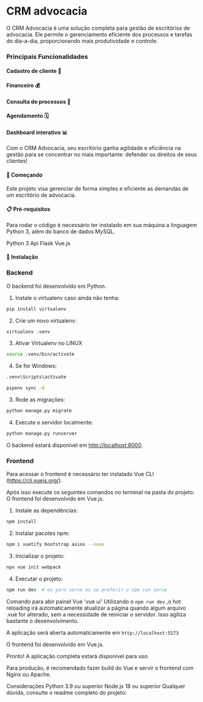 # CRM advocacia

O CRM Advocacia é uma solução completa para gestão de escritórios de advocacia. Ele permite o gerenciamento eficiente dos processos e tarefas do dia-a-dia, proporcionando mais produtividade e controle.

### Principais Funcionalidades

#### Cadastro de cliente 👤

#### Financeiro 💰

#### Consulta de processos 📄

#### Agendamento 🗓️

#### Dashboard interativo 📊

Com o CRM Advocacia, seu escritório ganha agilidade e eficiência na gestão para se concentrar no mais importante: defender os direitos de seus clientes!

#### 🚀 Começando

Este projeto visa gerenciar de forma simples e eficiente as demandas de um escritório de advocacia.

#### 📋 Pré-requisitos

Para rodar o código é necessário ter instalado em sua máquina a linguagem Python 3, além do banco de dados MySQL.

Python 3
Api
Flask
Vue.js

#### 🔧 Instalação

### Backend

O backend foi desenvolvido em Python.

1. Instale o virtualenv caso ainda não tenha:

```bash
pip install virtualenv
```
2. Crie um novo virtualenv:

```bash
virtualenv .venv
```

3. Ativar Virtualenv no LINUX

```bash
source .venv/bin/activate
```

4. Se for Windows:

```bash
.venv\Scripts\activate
```

```bash
pipenv sync -d
```

3. Rode as migrações:

```bash
python manage.py migrate
```

4. Execute o servidor localmente:

```bash
python manage.py runserver
```

O backend estará disponível em <http://localhost:8000>.

### Frontend

Para acessar o frontend é necessário ter instalado Vue CLI (<https://cli.vuejs.org/>).

Após isso execute os seguintes comandos no terminal na pasta do projeto:
O frontend foi desenvolvido em Vue.js.

1. Instale as dependências:

```bash
npm install
```

2. Instalar pacotes npm:

```bash
npm i vuetify bootstrap axios --save
```

3. Inicializar o projeto:

```bash
npx vue init webpack 
```

4. Executar o projeto:

```bash
npm run dev  # ou yarn serve ou se preferir o npm run serve
```
Comando para abir painel Vue 'vue ui'
Utilizando o `npm run dev` ,o hot reloading irá automaticamente atualizar a página quando algum arquivo .vue for alterado, sem a necessidade de reiniciar o servidor. Isso agiliza bastante o desenvolvimento.

A aplicação será aberta automaticamente em `http://localhost:5173`

O frontend foi desenvolvido em Vue.js.

Pronto! A aplicação completa estará disponível para uso.

Para produção, é recomendado fazer build do Vue e servir o frontend com Nginx ou Apache.

Considerações
Python 3.9 ou superior
Node.js 18 ou superior
Qualquer dúvida, consulte o readme completo do projeto:

